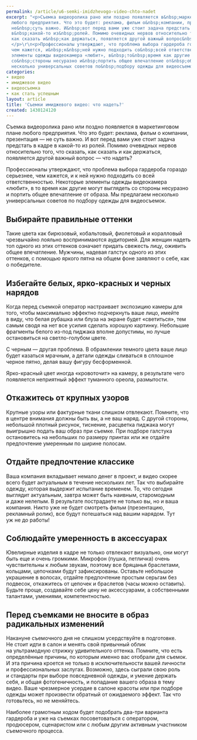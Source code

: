 ```yaml
---
permalink: /article/u6-semki-imidzhevogo-video-chto-nadet
excerpt: "<p>Съемка видеоролика рано или поздно появляется в&nbsp;маркетинговом плане
  любого предприятия. Что это будет: реклама, фильм о&nbsp;компании, презентация&nbsp;—
  не&nbsp;суть важно. И&nbsp;вот перед вами уже стоит задача предстать в&nbsp;кадре
  в&nbsp;какой-то из&nbsp;ролей. Помимо очевидных нервов относительно того, что сказать,
  как сказать и&nbsp;как держаться, появляется другой важный вопрос&nbsp;— что надеть?
  </p>\r\n<p>Профессионалы утверждают, что проблема выбора гардероба гораздо серьезнее,
  чем кажется, и&nbsp;к&nbsp;ней нужно подходить со&nbsp;всей ответственностью. Некоторые
  элементы одежды видеокамера «любит», в&nbsp;то&nbsp;время как другие могут выглядеть
  со&nbsp;стороны несуразно и&nbsp;портить общее впечатление от&nbsp;образа. Мы&nbsp;предлагаем
  несколько универсальных советов по&nbsp;подбору одежды для видеосъемок.</p>"
categories:
- видео
- имиджевое видео
- видеосъемка
- как стать успешным
layout: article
title: 'Съемки имиджевого видео: что надеть?'
created: 1430124120
---
```

<p>Съемка видеоролика рано или поздно появляется в&nbsp;маркетинговом плане любого предприятия. Что это будет: реклама, фильм о&nbsp;компании, презентация&nbsp;— не&nbsp;суть важно. И&nbsp;вот перед вами уже стоит задача предстать в&nbsp;кадре в&nbsp;какой-то из&nbsp;ролей. Помимо очевидных нервов относительно того, что сказать, как сказать и&nbsp;как держаться, появляется другой важный вопрос&nbsp;— что надеть? </p>
<p>Профессионалы утверждают, что проблема выбора гардероба гораздо серьезнее, чем кажется, и&nbsp;к&nbsp;ней нужно подходить со&nbsp;всей ответственностью. Некоторые элементы одежды видеокамера «любит», в&nbsp;то&nbsp;время как другие могут выглядеть со&nbsp;стороны несуразно и&nbsp;портить общее впечатление от&nbsp;образа. Мы&nbsp;предлагаем несколько универсальных советов по&nbsp;подбору одежды для видеосъемок.</p>
<h2>Выбирайте правильные оттенки</h2>
<p>Такие цвета как бирюзовый, кобальтовый, фиолетовый и&nbsp;коралловый чрезвычайно лояльно воспринимаются аудиторией. Для женщин надеть топ одного из&nbsp;этих оттенков означает придать свежесть лицу, оживить общее впечатление. Мужчины, надевая галстук одного из&nbsp;этих оттенков, с&nbsp;помощью яркого пятна на&nbsp;общем фоне заявляют о&nbsp;себе, как о&nbsp;победителе.</p>
<h2>Избегайте белых, ярко-красных и&nbsp;черных нарядов</h2>
<p>Когда перед съемкой оператор настраивает экспозицию камеры для того, чтобы максимально эффектно подчеркнуть ваше лицо, имейте в&nbsp;виду, что белая рубашка или блуза на&nbsp;экране будет «светиться», тем самым сводя на&nbsp;нет все усилия сделать хорошую картинку. Небольшие фрагменты белого из-под пиджака вполне допустимы, но&nbsp;лучше остановиться на&nbsp;светло-голубом цвете.</p>
<p>С&nbsp;черным&nbsp;— другая проблема. В&nbsp;обрамлении темного цвета ваше лицо будет казаться мрачным, а&nbsp;детали одежды сливаться в&nbsp;сплошное черное пятно, делая вашу фигуру бесформенной. </p>
<p>Ярко-красный цвет иногда «кровоточит» на&nbsp;камеру, в&nbsp;результате чего появляется неприятный эффект туманного ореола, размытости.</p>
<h2>Откажитесь от&nbsp;крупных узоров</h2>
<p>Крупные узоры или фактурные ткани слишком отвлекают. Помните, что в&nbsp;центре внимания должны быть&nbsp;вы, а&nbsp;не&nbsp;ваш наряд. С&nbsp;другой стороны, небольшой плотный рисунок, тиснение, расцветка пиджака могут выигрышно подать ваш образ при съемке. При подборе галстука остановитесь на&nbsp;небольших по&nbsp;размеру принтах или&nbsp;же отдайте предпочтение умеренным по&nbsp;ширине полосам.</p>
<h2>Отдайте предпочтение классике</h2>
<p>Ваша компания вкладывает немало денег в&nbsp;проект, и&nbsp;видео скорее всего будет актуальным в&nbsp;течение нескольких лет. Так что выбирайте одежду, которая выдержит испытание временем. То, что сегодня выглядит актуальным, завтра может быть наивным, старомодным и&nbsp;даже нелепым. В&nbsp;результате пострадаете не&nbsp;только&nbsp;вы, но&nbsp;и&nbsp;ваша компания. Никто уже не&nbsp;будет смотреть фильм (презентацию, рекламный ролик), все будут потешаться над вашим нарядом. Тут уж&nbsp;не&nbsp;до&nbsp;работы!</p>
<h2>Соблюдайте умеренность в&nbsp;аксессуарах</h2>
<p>Ювелирные изделия в&nbsp;кадре не&nbsp;только отвлекают визуально, они могут быть еще и&nbsp;очень громкими. Микрофон (пушка, петличка) очень чувствительны к&nbsp;любым звукам, поэтому все бряцанья браслетами, кольцами, цепочками будут зафиксированы. Оставьте небольшое украшение в&nbsp;волосах, отдайте предпочтение простым серьгам без подвесок, откажитесь от&nbsp;цепочек и&nbsp;браслетов (часы можно оставить). Будьте проще, создавайте себе цену не&nbsp;аксессуарами, а&nbsp;собственными талантами, умениями, компетентностью.</p>
<h2>Перед съемками не&nbsp;вносите в&nbsp;образ радикальных изменений</h2>
<p>Накануне съемочного дня не&nbsp;слишком усердствуйте в&nbsp;подготовке. Не&nbsp;стоит идти в&nbsp;салон и&nbsp;менять свой привычный облик на&nbsp;ультрамодную стрижку удивительного оттенка. Помните, что есть определённые причины, по&nbsp;которым именно вас отобрали для съемок. И&nbsp;эта причина кроется не&nbsp;только в&nbsp;исключительности вашей личности и&nbsp;профессиональных заслугах. Возможно, здесь сыграли свою роль и&nbsp;стандарты при выборе повседневной одежды, и&nbsp;умение держать себя, и&nbsp;общая фотогеничность, и&nbsp;попадание вашего образа в&nbsp;тему видео. Ваше чрезмерное усердие в&nbsp;салоне красоты или при подборе одежды может произвести обратный от&nbsp;ожидаемого эффект. Так что готовьтесь, но&nbsp;не&nbsp;меняйтесь.</p>
<p>Наиболее грамотным ходом будет подобрать два-три варианта гардероба и&nbsp;уже на&nbsp;съемках посоветоваться с&nbsp;оператором, продюсером, сценаристом или с&nbsp;любым другим активным участником съемочного процесса.</p>
